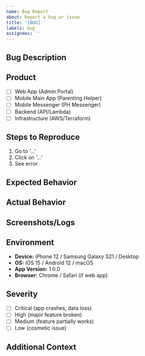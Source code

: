 ```yaml
---
name: Bug Report
about: Report a bug or issue
title: '[BUG] '
labels: bug
assignees: ''
---
```


## Bug Description
<!-- Clear description of what's wrong -->

## Product
<!-- Where did you find this bug? -->
- [ ] Web App (Admin Portal)
- [ ] Mobile Main App (Parenting Helper)
- [ ] Mobile Messenger (PH Messenger)
- [ ] Backend (API/Lambda)
- [ ] Infrastructure (AWS/Terraform)

## Steps to Reproduce
1. Go to '...'
2. Click on '...'
3. See error

## Expected Behavior
<!-- What should happen? -->

## Actual Behavior
<!-- What actually happens? -->

## Screenshots/Logs
<!-- If applicable, add screenshots or error logs -->

## Environment
- **Device:** iPhone 12 / Samsung Galaxy S21 / Desktop
- **OS:** iOS 15 / Android 12 / macOS
- **App Version:** 1.0.0
- **Browser:** Chrome / Safari (if web app)

## Severity
- [ ] Critical (app crashes, data loss)
- [ ] High (major feature broken)
- [ ] Medium (feature partially works)
- [ ] Low (cosmetic issue)

## Additional Context
<!-- Any other relevant information -->
